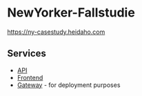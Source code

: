 # NewYorker-Fallstudie

https://ny-casestudy.heidaho.com

## Services

- [API](https://github.com/HosseinHaida/newyorker-fallstudie/tree/main/api)
- [Frontend](https://github.com/HosseinHaida/newyorker-fallstudie/blob/main/frontend)
- [Gateway](https://github.com/HosseinHaida/newyorker-fallstudie/tree/main/gateway) - for deployment purposes
